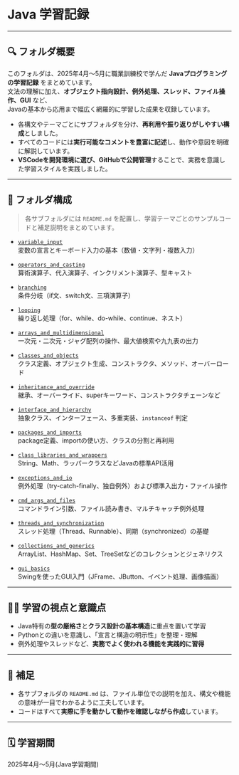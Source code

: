 # Java 学習記録

---

## 🔍 フォルダ概要

このフォルダは、2025年4月〜5月に職業訓練校で学んだ **Javaプログラミングの学習記録** をまとめています。  
文法の理解に加え、**オブジェクト指向設計、例外処理、スレッド、ファイル操作、GUI** など、  
Javaの基本から応用まで幅広く網羅的に学習した成果を収録しています。

- 各構文やテーマごとにサブフォルダを分け、**再利用や振り返りがしやすい構成**としました。  
- すべてのコードには**実行可能なコメントを豊富に記述**し、動作や意図を明確に解説しています。  
- **VSCodeを開発環境に選び、GitHubで公開管理**することで、実務を意識した学習スタイルを実践しました。

---

## 📁 フォルダ構成

> 各サブフォルダには `README.md` を配置し、学習テーマごとのサンプルコードと補足説明をまとめています。

- [`variable_input`](./variable_input)  
  変数の宣言とキーボード入力の基本（数値・文字列・複数入力）

- [`operators_and_casting`](./operators_and_casting)  
  算術演算子、代入演算子、インクリメント演算子、型キャスト

- [`branching`](./branching)  
  条件分岐（if文、switch文、三項演算子）

- [`looping`](./looping)  
  繰り返し処理（for、while、do-while、continue、ネスト）

- [`arrays_and_multidimensional`](./arrays_and_multidimensional)  
  一次元・二次元・ジャグ配列の操作、最大値検索や九九表の出力

- [`classes_and_objects`](./classes_and_objects)  
  クラス定義、オブジェクト生成、コンストラクタ、メソッド、オーバーロード

- [`inheritance_and_override`](./inheritance_and_override)  
  継承、オーバーライド、superキーワード、コンストラクタチェーンなど

- [`interface_and_hierarchy`](./interface_and_hierarchy)  
  抽象クラス、インターフェース、多重実装、`instanceof` 判定

- [`packages_and_imports`](./packages_and_imports)  
  package定義、importの使い方、クラスの分割と再利用

- [`class_libraries_and_wrappers`](./class_libraries_and_wrappers)  
  String、Math、ラッパークラスなどJavaの標準API活用

- [`exceptions_and_io`](./exceptions_and_io)  
  例外処理（try-catch-finally、独自例外）および標準入出力・ファイル操作

- [`cmd_args_and_files`](./cmd_args_and_files)  
  コマンドライン引数、ファイル読み書き、マルチキャッチ例外処理

- [`threads_and_synchronization`](./threads_and_synchronization)  
  スレッド処理（Thread、Runnable）、同期（synchronized）の基礎

- [`collections_and_generics`](./collections_and_generics)  
  ArrayList、HashMap、Set、TreeSetなどのコレクションとジェネリクス

- [`gui_basics`](./gui_basics)  
  Swingを使ったGUI入門（JFrame、JButton、イベント処理、画像描画）

---

## 🧑‍💻 学習の視点と意識点

- Java特有の**型の厳格さ**と**クラス設計の基本構造**に重点を置いて学習  
- Pythonとの違いを意識し、「宣言と構造の明示性」を整理・理解  
- 例外処理やスレッドなど、**実務でよく使われる機能を実践的に習得**

---

## 📌 補足

- 各サブフォルダの `README.md` は、ファイル単位での説明を加え、構文や機能の意味が一目でわかるように工夫しています。  
- コードはすべて**実際に手を動かして動作を確認しながら作成**しています。

---

## 🗓️ 学習期間

2025年4月〜5月(Java学習期間)
